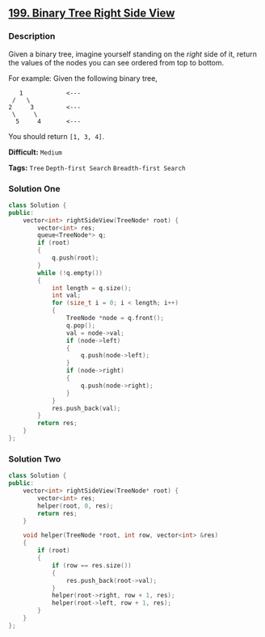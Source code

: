 ## [199. Binary Tree Right Side View](https://leetcode.com/problems/binary-tree-right-side-view/description/)

### Description

Given a binary tree, imagine yourself standing on the _right_ side of it, return the values of the nodes you can see ordered from top to bottom.

For example:
Given the following binary tree,

```
   1            <---
 /   \
2     3         <---
 \     \
  5     4       <---
```

You should return `[1, 3, 4]`.

**Difficult:** `Medium`

**Tags:** `Tree` `Depth-first Search` `Breadth-first Search`

### Solution One

```c++
class Solution {
public:
    vector<int> rightSideView(TreeNode* root) {
        vector<int> res;
        queue<TreeNode*> q;
        if (root)
        {
            q.push(root);
        }
        while (!q.empty())
        {
            int length = q.size();
            int val;
            for (size_t i = 0; i < length; i++)
            {
                TreeNode *node = q.front();
                q.pop();
                val = node->val;
                if (node->left)
                {
                    q.push(node->left);
                }
                if (node->right)
                {
                    q.push(node->right);
                }
            }
            res.push_back(val);
        }
        return res;
    }
};
```

### Solution Two

```c++
class Solution {
public:
    vector<int> rightSideView(TreeNode* root) {
        vector<int> res;
        helper(root, 0, res);
        return res;
    }

    void helper(TreeNode *root, int row, vector<int> &res)
    {
        if (root)
        {
            if (row == res.size())
            {
                res.push_back(root->val);
            }
            helper(root->right, row + 1, res);
            helper(root->left, row + 1, res);
        }
    }
};
```
